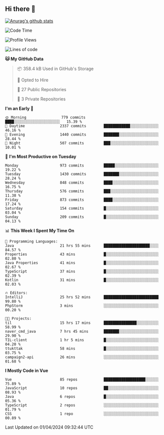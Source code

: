 ## Hi there 👋

[![Anurag's github stats](https://github-readme-stats.vercel.app/api?username=Songwonseok)](https://github.com/anuraghazra/github-readme-stats)



<!--START_SECTION:waka-->
![Code Time](http://img.shields.io/badge/Code%20Time-2%2C762%20hrs%2016%20mins-blue)

![Profile Views](http://img.shields.io/badge/Profile%20Views-0-blue)

![Lines of code](https://img.shields.io/badge/From%20Hello%20World%20I%27ve%20Written-34.8%20million%20lines%20of%20code-blue)

**🐱 My GitHub Data** 

> 📦 358.4 kB Used in GitHub's Storage 
 > 
> 💼 Opted to Hire
 > 
> 📜 27 Public Repositories 
 > 
> 🔑 3 Private Repositories 
 > 
**I'm an Early 🐤** 

```text
🌞 Morning                779 commits         ████░░░░░░░░░░░░░░░░░░░░░   15.39 % 
🌆 Daytime                2337 commits        ████████████░░░░░░░░░░░░░   46.16 % 
🌃 Evening                1440 commits        ███████░░░░░░░░░░░░░░░░░░   28.44 % 
🌙 Night                  507 commits         ███░░░░░░░░░░░░░░░░░░░░░░   10.01 % 
```
📅 **I'm Most Productive on Tuesday** 

```text
Monday                   973 commits         █████░░░░░░░░░░░░░░░░░░░░   19.22 % 
Tuesday                  1430 commits        ███████░░░░░░░░░░░░░░░░░░   28.24 % 
Wednesday                848 commits         ████░░░░░░░░░░░░░░░░░░░░░   16.75 % 
Thursday                 576 commits         ███░░░░░░░░░░░░░░░░░░░░░░   11.38 % 
Friday                   873 commits         ████░░░░░░░░░░░░░░░░░░░░░   17.24 % 
Saturday                 154 commits         █░░░░░░░░░░░░░░░░░░░░░░░░   03.04 % 
Sunday                   209 commits         █░░░░░░░░░░░░░░░░░░░░░░░░   04.13 % 
```


📊 **This Week I Spent My Time On** 

```text
💬 Programming Languages: 
Java                     21 hrs 55 mins      █████████████████████░░░░   84.57 % 
Properties               43 mins             █░░░░░░░░░░░░░░░░░░░░░░░░   02.80 % 
Java Properties          41 mins             █░░░░░░░░░░░░░░░░░░░░░░░░   02.67 % 
TypeScript               37 mins             █░░░░░░░░░░░░░░░░░░░░░░░░   02.39 % 
Kotlin                   31 mins             █░░░░░░░░░░░░░░░░░░░░░░░░   02.03 % 

🔥 Editors: 
IntelliJ                 25 hrs 52 mins      █████████████████████████   99.80 % 
PhpStorm                 3 mins              ░░░░░░░░░░░░░░░░░░░░░░░░░   00.20 % 

🐱‍💻 Projects: 
til                      15 hrs 17 mins      ███████████████░░░░░░░░░░   58.99 % 
naver_cmd_java           7 hrs 45 mins       ███████░░░░░░░░░░░░░░░░░░   29.90 % 
TIL-client               1 hr 5 mins         █░░░░░░░░░░░░░░░░░░░░░░░░   04.20 % 
ttukttak                 58 mins             █░░░░░░░░░░░░░░░░░░░░░░░░   03.75 % 
campaign2-api            26 mins             ░░░░░░░░░░░░░░░░░░░░░░░░░   01.68 % 
```

**I Mostly Code in Vue** 

```text
Vue                      85 repos            ███████████████████░░░░░░   75.89 % 
JavaScript               10 repos            ██░░░░░░░░░░░░░░░░░░░░░░░   08.93 % 
Java                     6 repos             █░░░░░░░░░░░░░░░░░░░░░░░░   05.36 % 
TypeScript               2 repos             ░░░░░░░░░░░░░░░░░░░░░░░░░   01.79 % 
CSS                      1 repo              ░░░░░░░░░░░░░░░░░░░░░░░░░   00.89 % 
```




 Last Updated on 01/04/2024 09:32:44 UTC
<!--END_SECTION:waka-->
